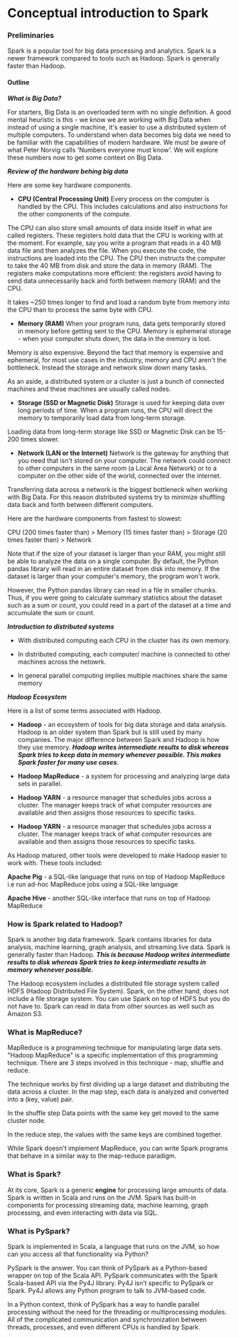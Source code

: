 # Conceptual introduction to Spark

### Preliminaries
Spark is a popular tool for big data processing and analytics. Spark is a newer framework compared to tools such as Hadoop. Spark is generally faster than Hadoop. 

#### Outline

***What is Big Data?***

For starters, Big Data is an overloaded term with no single definition. A good mental heuristic is this - we know we are working with Big Data when instead of using a single machine, it's easier to use a distributed system of multiple computers. To understand when data becomes big data we need to be familiar with the capabilities of modern hardware. We must be aware of what Peter Norvig calls 'Numbers everyone must know'. We will explore these numbers now to get some context on Big Data. 

***Review of the hardware behing big data***

Here are some key hardware components. 

* **CPU (Central Processing Unit)** Every process on the computer is handled by the CPU. This includes calculations and also instructions for the other components of the compute.

The CPU can also store small amounts of data inside itself in what are called registers. These registers hold data that the CPU is working with at the moment. For example, say you write a program that reads in a 40 MB data file and then analyzes the file. When you execute the code, the instructions are loaded into the CPU. The CPU then instructs the computer to take the 40 MB from disk and store the data in memory (RAM). The registers make computations more efficient: the registers avoid having to send data unnecessarily back and forth between memory (RAM) and the CPU.

It takes ~250 times longer to find and load a random byte from memory into the CPU than to process the same byte with CPU. 

* **Memory (RAM)** When your program runs, data gets temporarily stored in memory before getting sent to the CPU. Memory is ephemeral storage - when your computer shuts down, the data in the memory is lost.

Memory is also expensive. Beyond the fact that memory is expensive and ephemeral, for most use cases in the industry, memory and CPU aren't the bottleneck. Instead the storage and network slow down many tasks. 

As an aside, a distributed system or a cluster is just a bunch of connected machines and these machines are usually called nodes. 

* **Storage (SSD or Magnetic Disk)** Storage is used for keeping data over long periods of time. When a program runs, the CPU will direct the memory to temporarily load data from long-term storage.

Loading data from long-term storage like SSD or Magnetic Disk can be 15-200 times slower. 

* **Network (LAN or the Internet)** Network is the gateway for anything that you need that isn't stored on your computer. The network could connect to other computers in the same room (a Local Area Network) or to a computer on the other side of the world, connected over the internet.

Transferring data across a network is the biggest bottleneck when working with Big Data. For this reason distributed systems
try to minimize shuffling data back and forth between different computers. 

Here are the hardware components from fastest to slowest: 

CPU (200 times faster than) > Memory (15 times faster than) > Storage (20 times faster than) > Network

Note that if the size of your dataset is larger than your RAM, you might still be able to analyze the data on a single computer. By default, the Python pandas library will read in an entire dataset from disk into memory. If the dataset is larger than your computer's memory, the program won't work.

However, the Python pandas library can read in a file in smaller chunks. Thus, if you were going to calculate summary statistics about the dataset such as a sum or count, you could read in a part of the dataset at a time and accumulate the sum or count.


***Introduction to distributed systems***
* With distributed computing each CPU in the cluster has its own memory. 

* In distributed computing, each computer/ machine is connected to other machines across the netowrk. 

* In general parallel computing implies multiple machines share the same memory


***Hadoop Ecosystem***

Here is a list of some terms associated with Hadoop.

* **Hadoop**  - an ecosystem of tools for big data storage and data analysis. Hadoop is an older system than Spark but is still used by many companies. The major difference between Spark and Hadoop is how they use memory. ***Hadoop writes intermediate results to disk whereas Spark tries to keep data in memory whenever possible. This makes Spark faster for many use cases.***

* **Hadoop MapReduce** - a system for processing and analyzing large data sets in parallel.

* **Hadoop YARN** - a resource manager that schedules jobs across a cluster. The manager keeps track of what computer resources are available and then assigns those resources to specific tasks.

* **Hadoop YARN** - a resource manager that schedules jobs across a cluster. The manager keeps track of what computer resources are available and then assigns those resources to specific tasks.

As Hadoop matured, other tools were developed to make Hadoop easier to work with. These tools included:

**Apache Pig** - a SQL-like language that runs on top of Hadoop MapReduce i.e run ad-hoc MapReduce jobs using a SQL-like language

**Apache Hive** - another SQL-like interface that runs on top of Hadoop MapReduce

### How is Spark related to Hadoop? 

Spark is another big data framework. Spark contains libraries for data analysis, machine learning, graph analysis, and streaming live data. Spark is generally faster than Hadoop. ***This is because Hadoop writes intermediate results to disk whereas Spark tries to keep intermediate results in memory whenever possible.***

The Hadoop ecosystem includes a distributed file storage system called HDFS (Hadoop Distributed File System). Spark, on the other hand, does not include a file storage system. You can use Spark on top of HDFS but you do not have to. Spark can read in data from other sources as well such as Amazon S3.

### What is MapReduce?

MapReduce is a programming technique for manipulating large data sets. "Hadoop MapReduce" is a specific implementation of this programming technique. There are 3 steps involved in this technique - map, shuffle and reduce. 

The technique works by first dividing up a large dataset and distributing the data across a cluster. In the map step, each data is analyzed and converted into a (key, value) pair. 

In the shuffle step Data points with the same key get moved to the same cluster node. 

In the reduce step, the values with the same keys are combined together.

While Spark doesn't implement MapReduce, you can write Spark programs that behave in a similar way to the map-reduce paradigm. 


### What is Spark?
At its core, Spark is a generic **engine** for processing large amounts of data. Spark is written in Scala and runs on the JVM. Spark has built-in components for processing streaming data, machine learning, graph processing, and even interacting with data via SQL.

### What is PySpark?
Spark is implemented in Scala, a language that runs on the JVM, so how can you access all that functionality via Python?

PySpark is the answer. You can think of PySpark as a Python-based wrapper on top of the Scala API. PySpark communicates with the Spark Scala-based API via the Py4J library. Py4J isn’t specific to PySpark or Spark. Py4J allows any Python program to talk to JVM-based code.

In a Python context, think of PySpark has a way to handle parallel processing without the need for the threading or multiprocessing modules. All of the complicated communication and synchronization between threads, processes, and even different CPUs is handled by Spark.
